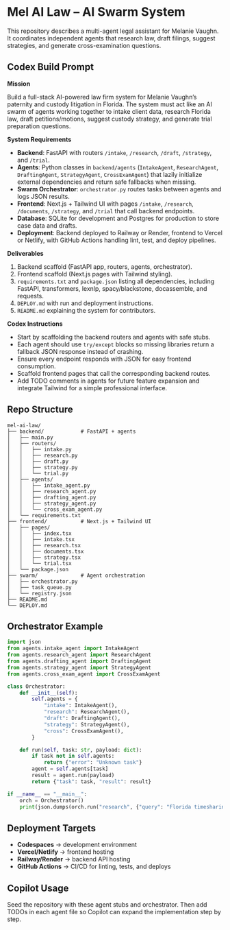 # Mel AI Law – AI Swarm System

This repository describes a multi-agent legal assistant for Melanie Vaughn. It
coordinates independent agents that research law, draft filings, suggest
strategies, and generate cross-examination questions.

## Codex Build Prompt

**Mission**

Build a full-stack AI-powered law firm system for Melanie Vaughn’s paternity
and custody litigation in Florida. The system must act like an AI swarm of
agents working together to intake client data, research Florida law, draft
petitions/motions, suggest custody strategy, and generate trial preparation
questions.

**System Requirements**

- **Backend**: FastAPI with routers `/intake`, `/research`, `/draft`,
  `/strategy`, and `/trial`.
- **Agents**: Python classes in `backend/agents` (`IntakeAgent`,
  `ResearchAgent`, `DraftingAgent`, `StrategyAgent`, `CrossExamAgent`) that
  lazily initialize external dependencies and return safe fallbacks when
  missing.
- **Swarm Orchestrator**: `orchestrator.py` routes tasks between agents and logs
  JSON results.
- **Frontend**: Next.js + Tailwind UI with pages `/intake`, `/research`,
  `/documents`, `/strategy`, and `/trial` that call backend endpoints.
- **Database**: SQLite for development and Postgres for production to store
  case data and drafts.
- **Deployment**: Backend deployed to Railway or Render, frontend to Vercel or
  Netlify, with GitHub Actions handling lint, test, and deploy pipelines.

**Deliverables**

1. Backend scaffold (FastAPI app, routers, agents, orchestrator).
2. Frontend scaffold (Next.js pages with Tailwind styling).
3. `requirements.txt` and `package.json` listing all dependencies, including
   FastAPI, transformers, lexnlp, spacy/blackstone, docassemble, and requests.
4. `DEPLOY.md` with run and deployment instructions.
5. `README.md` explaining the system for contributors.

**Codex Instructions**

- Start by scaffolding the backend routers and agents with safe stubs.
- Each agent should use `try/except` blocks so missing libraries return a
  fallback JSON response instead of crashing.
- Ensure every endpoint responds with JSON for easy frontend consumption.
- Scaffold frontend pages that call the corresponding backend routes.
- Add TODO comments in agents for future feature expansion and integrate
  Tailwind for a simple professional interface.

## Repo Structure

```
mel-ai-law/
├── backend/            # FastAPI + agents
│   ├── main.py
│   ├── routers/
│   │   ├── intake.py
│   │   ├── research.py
│   │   ├── draft.py
│   │   ├── strategy.py
│   │   └── trial.py
│   ├── agents/
│   │   ├── intake_agent.py
│   │   ├── research_agent.py
│   │   ├── drafting_agent.py
│   │   ├── strategy_agent.py
│   │   └── cross_exam_agent.py
│   └── requirements.txt
├── frontend/           # Next.js + Tailwind UI
│   ├── pages/
│   │   ├── index.tsx
│   │   ├── intake.tsx
│   │   ├── research.tsx
│   │   ├── documents.tsx
│   │   ├── strategy.tsx
│   │   └── trial.tsx
│   └── package.json
├── swarm/              # Agent orchestration
│   ├── orchestrator.py
│   ├── task_queue.py
│   └── registry.json
├── README.md
└── DEPLOY.md
```

## Orchestrator Example

```python
import json
from agents.intake_agent import IntakeAgent
from agents.research_agent import ResearchAgent
from agents.drafting_agent import DraftingAgent
from agents.strategy_agent import StrategyAgent
from agents.cross_exam_agent import CrossExamAgent

class Orchestrator:
    def __init__(self):
        self.agents = {
            "intake": IntakeAgent(),
            "research": ResearchAgent(),
            "draft": DraftingAgent(),
            "strategy": StrategyAgent(),
            "cross": CrossExamAgent(),
        }

    def run(self, task: str, payload: dict):
        if task not in self.agents:
            return {"error": "Unknown task"}
        agent = self.agents[task]
        result = agent.run(payload)
        return {"task": task, "result": result}

if __name__ == "__main__":
    orch = Orchestrator()
    print(json.dumps(orch.run("research", {"query": "Florida timesharing law"}), indent=2))
```

## Deployment Targets

* **Codespaces** → development environment
* **Vercel/Netlify** → frontend hosting
* **Railway/Render** → backend API hosting
* **GitHub Actions** → CI/CD for linting, tests, and deploys

## Copilot Usage

Seed the repository with these agent stubs and orchestrator. Then add TODOs
in each agent file so Copilot can expand the implementation step by step.
